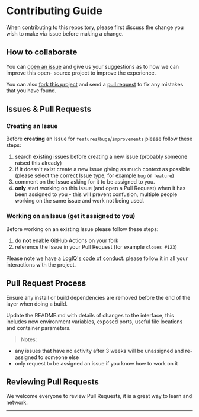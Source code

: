 # Contributing Guide

When contributing to this repository, please first discuss the change you wish to make via issue before making a change.

## How to collaborate

You can [open an issue](https://help.github.com/articles/creating-an-issue/) and give us your suggestions as to how we can improve this open- source project to improve the experience.

You can also [fork this project](https://help.github.com/articles/fork-a-repo/) and send a [pull request](https://help.github.com/articles/using-pull-requests/) to fix any mistakes that you have found.

## Issues & Pull Requests

### Creating an Issue

Before **creating** an Issue for `features`/`bugs`/`improvements` please follow these steps:

1. search existing issues before creating a new issue (probably someone raised this already)
1. if it doesn't exist create a new issue giving as much context as possible (please select the correct Issue type, for example `bug` or `feature`)
1. comment on the Issue asking for it to be assigned to you.
1. **only** start working on this issue (and open a Pull Request) when it has been assigned to you - this will prevent confusion, multiple people working on the same issue and work not being used.

### Working on an Issue (get it assigned to you)

Before working on an existing Issue please follow these steps:

1. do **not** enable GitHub Actions on your fork
1. reference the Issue in your Pull Request (for example `closes #123`)

Please note we have a [LogIQ's code of conduct](https://github.com/ossu/code-of-conduct). please follow it in all your interactions with the project.

## Pull Request Process

Ensure any install or build dependencies are removed before the end of the layer when doing a build.

Update the README.md with details of changes to the interface, this includes new environment variables, exposed ports, useful file locations and container parameters.

> Notes:

- any issues that have no activity after 3 weeks will be unassigned and re-assigned to someone else
- only request to be assigned an issue if you know how to work on it

## Reviewing Pull Requests

We welcome everyone to review Pull Requests, it is a great way to learn and network.

---
